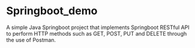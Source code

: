 # Springboot_demo
 
A simple Java Springboot project that implements Springboot RESTful API to perform HTTP methods such as GET, POST, PUT and DELETE through the use of Postman.



